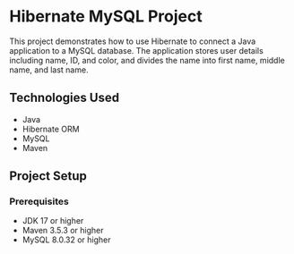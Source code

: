 # Hibernate MySQL Project

This project demonstrates how to use Hibernate to connect a Java application to a MySQL database. The application stores user details including name, ID, and color, and divides the name into first name, middle name, and last name.

## Technologies Used
- Java
- Hibernate ORM
- MySQL
- Maven

## Project Setup

### Prerequisites
- JDK 17 or higher
- Maven 3.5.3 or higher
- MySQL 8.0.32 or higher

